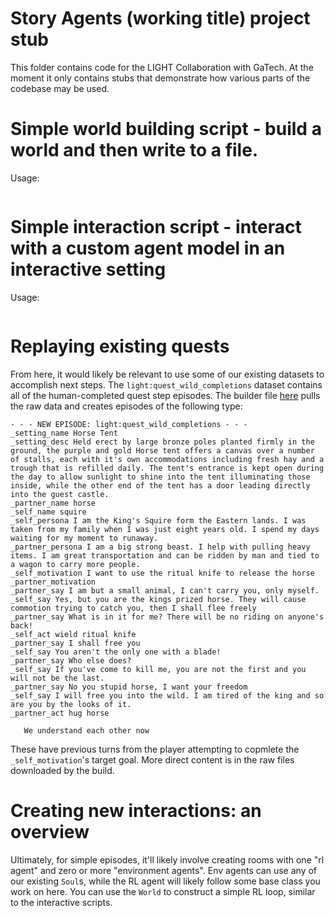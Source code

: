 # Story Agents (working title) project stub

This folder contains code for the LIGHT Collaboration with GaTech. At the moment it only contains stubs that demonstrate how various parts of the codebase may be used.

# Simple world building script - build a world and then write to a file.

Usage:
```

```

# Simple interaction script - interact with a custom agent model in an interactive setting

Usage:
```

```

# Replaying existing quests

From here, it would likely be relevant to use some of our existing datasets to accomplish next steps. The `light:quest_wild_completions` dataset contains all of the human-completed quest step episodes. The builder file [here](https://github.com/facebookresearch/LIGHT/blob/main/light/modeling/tasks/quests/wild_chats/build.py) pulls the raw data and creates episodes of the following type:
```
- - - NEW EPISODE: light:quest_wild_completions - - -
_setting_name Horse Tent
_setting_desc Held erect by large bronze poles planted firmly in the ground, the purple and gold Horse tent offers a canvas over a number of stalls, each with it's own accommodations including fresh hay and a trough that is refilled daily. The tent's entrance is kept open during the day to allow sunlight to shine into the tent illuminating those inside, while the other end of the tent has a door leading directly into the guest castle.
_partner_name horse
_self_name squire
_self_persona I am the King's Squire form the Eastern lands. I was taken from my family when I was just eight years old. I spend my days waiting for my moment to runaway.
_partner_persona I am a big strong beast. I help with pulling heavy items. I am great transportation and can be ridden by man and tied to a wagon to carry more people.
_self_motivation I want to use the ritual knife to release the horse
_partner_motivation
_partner_say I am but a small animal, I can't carry you, only myself.
_self_say Yes, but you are the kings prized horse. They will cause commotion trying to catch you, then I shall flee freely
_partner_say What is in it for me? There will be no riding on anyone's back!
_self_act wield ritual knife
_partner_say I shall free you
_self_say You aren't the only one with a blade!
_partner_say Who else does?
_self_say If you've come to kill me, you are not the first and you will not be the last.
_partner_say No you stupid horse, I want your freedom
_self_say I will free you into the wild. I am tired of the king and so are you by the looks of it.
_partner_act hug horse

   We understand each other now

```
These have previous turns from the player attempting to copmlete the `_self_motivation`'s target goal. More direct content is in the raw files downloaded by the build.

# Creating new interactions: an overview

Ultimately, for simple episodes, it'll likely involve creating rooms with one "rl agent" and zero or more "environment agents". Env agents can use any of our existing `Soul`s, while the RL agent will likely follow some base class you work on here. You can use the `World` to construct a simple RL loop, similar to the interactive scripts.
